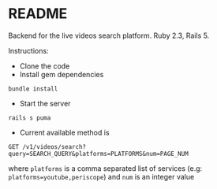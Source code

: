 # README

Backend for the live videos search platform. 
Ruby 2.3, Rails 5.

Instructions:

* Clone the code
* Install gem dependencies
```
bundle install
```
* Start the server 
```
rails s puma
```
* Current available method is 
```
GET /v1/videos/search?query=SEARCH_QUERY&platforms=PLATFORMS&num=PAGE_NUM
```
where ```platforms``` is a comma separated list of services (e.g: ```platforms=youtube,periscope```)
and ```num``` is an integer value
